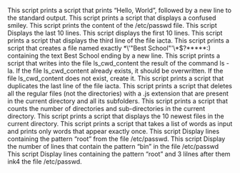 This script prints a script that prints “Hello, World”, followed by a new line to the standard output.
This script prints a script that displays a confused smiley.
This script prints the content of the /etc/passwd file.
This script Displays the last 10 lines.
This script displays the first 10 lines.
This script prints a script that displays the third line of the file iacta.
This script prints a script that creates a file named exactly \*\\'"Best School"\'\\*$\?\*\*\*\*\*:) containing the text Best School ending by a new line.
This script prints a script  that writes into the file ls_cwd_content the result of the command ls -la. If the file ls_cwd_content already exists, it should be overwritten. If the file ls_cwd_content does not exist, create it.
This script prints a script that duplicates the last line of the file iacta.
This script prints a script that deletes all the regular files (not the directories) with a .js extension that are present in the current directory and all its subfolders.
This script prints a script that counts the number of directories and sub-directories in the current directory.
This script prints a script that displays the 10 newest files in the current directory.
This script prints a script that takes a list of words as input and prints only words that appear exactly once.
This script Display lines containing the pattern “root” from the file /etc/passwd.
This script Display the number of lines that contain the pattern “bin” in the file /etc/passwd
This script Display lines containing the pattern “root” and 3 lilnes after them ink4 the file /etc/passwd.
